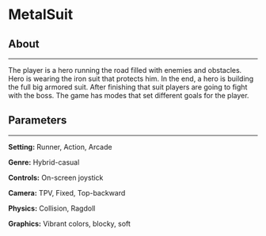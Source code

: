 # MetalSuit

## About

---

The player is a hero running the road filled with enemies and obstacles. Hero is wearing the iron suit that protects him. In the end, a hero is building the full big armored suit. After finishing that suit players are going to fight with the boss. The game has modes that set different goals for the player.

## Parameters

---

**Setting:** Runner, Action, Arcade

**Genre:** Hybrid-casual

**Controls:** On-screen joystick

**Camera:** TPV, Fixed, Top-backward

**Physics:** Collision, Ragdoll

**Graphics:** Vibrant colors, blocky, soft

